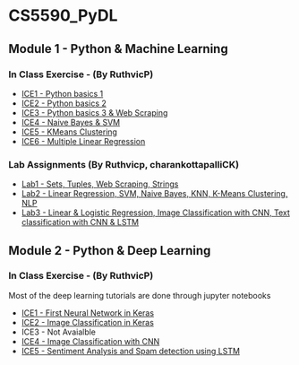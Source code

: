 # CS5590_PyDL

## Module 1 - Python & Machine Learning

### In Class Exercise - (By RuthvicP)
* [ICE1 - Python basics 1](https://github.com/Ruthvicp/CS5590_PyDL/tree/master/Module1/In_Class_Exercise/ICE1)
* [ICE2 - Python basics 2](https://github.com/Ruthvicp/CS5590_PyDL/tree/master/Module1/In_Class_Exercise/ICE2)
* [ICE3 - Python basics 3 & Web Scraping](https://github.com/Ruthvicp/CS5590_PyDL/tree/master/Module1/In_Class_Exercise/ICE3)
* [ICE4 - Naive Bayes & SVM](https://github.com/Ruthvicp/CS5590_PyDL/tree/master/Module1/In_Class_Exercise/ICE4)
* [ICE5 - KMeans Clustering](https://github.com/Ruthvicp/CS5590_PyDL/tree/master/Module1/In_Class_Exercise/ICE5)
* [ICE6 - Multiple Linear Regression](https://github.com/Ruthvicp/CS5590_PyDL/tree/master/Module1/In_Class_Exercise/ICE6)

### Lab Assignments (By Ruthvicp, charankottapalliCK)

* [Lab1 - Sets, Tuples, Web Scraping, Strings](https://github.com/Ruthvicp/CS5590_PyDL/tree/master/Module1/Lab_Assignment/Lab1)
* [Lab2 - Linear Regression, SVM, Naive Bayes, KNN, K-Means Clustering, NLP](https://github.com/Ruthvicp/CS5590_PyDL/tree/master/Module1/Lab_Assignment/Lab2)
* [Lab3 - Linear & Logistic Regression, Image Classification with CNN, Text classification with CNN & LSTM](https://github.com/Ruthvicp/CS5590_PyDL/wiki/Lab-Assignment-3)


## Module 2 - Python & Deep Learning

### In Class Exercise - (By RuthvicP) 
Most of the deep learning tutorials are done through jupyter notebooks

* [ICE1 - First Neural Network in Keras](https://github.com/Ruthvicp/CS5590_PyDL/tree/master/Module2/In_Class_Exercise/ICE1)
* [ICE2 - Image Classification in Keras](https://github.com/Ruthvicp/CS5590_PyDL/tree/master/Module2/In_Class_Exercise/ICE2/Source)
* ICE3 - Not Avaialble
* [ICE4 - Image Classification with CNN](https://github.com/Ruthvicp/CS5590_PyDL/tree/master/Module2/In_Class_Exercise/ICE4)
* [ICE5 - Sentiment Analysis and Spam detection using LSTM](https://github.com/Ruthvicp/CS5590_PyDL/tree/master/Module2/In_Class_Exercise/ICE5)
